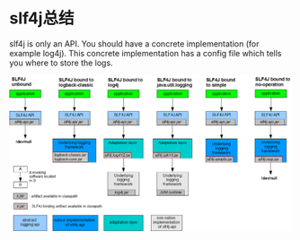 # slf4j总结

slf4j is only an API. You should have a concrete implementation (for example log4j). This concrete implementation has a config file which tells you where to store the logs.

![](concrete-bindings.png)